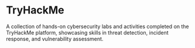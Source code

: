 # TryHackMe
A collection of hands-on cybersecurity labs and activities completed on the TryHackMe platform, showcasing skills in threat detection, incident response, and vulnerability assessment.

